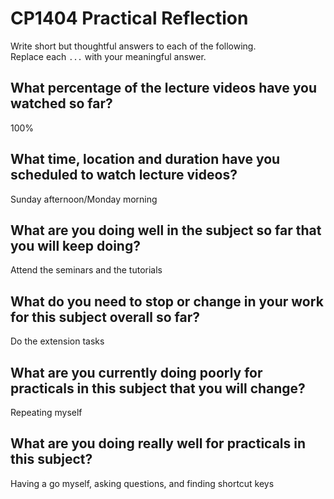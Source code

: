# CP1404 Practical Reflection

Write short but thoughtful answers to each of the following.  
Replace each `...` with your meaningful answer.

## What percentage of the lecture videos have you watched so far?

100%

## What time, location and duration have you scheduled to watch lecture videos?

Sunday afternoon/Monday morning

## What are you doing well in the subject so far that you will keep doing?

Attend the seminars and the tutorials

## What do you need to stop or change in your work for this subject overall so far?

Do the extension tasks

## What are you currently doing poorly for practicals in this subject that you will change?

Repeating myself

## What are you doing really well for practicals in this subject?

Having a go myself, asking questions, and finding shortcut keys
